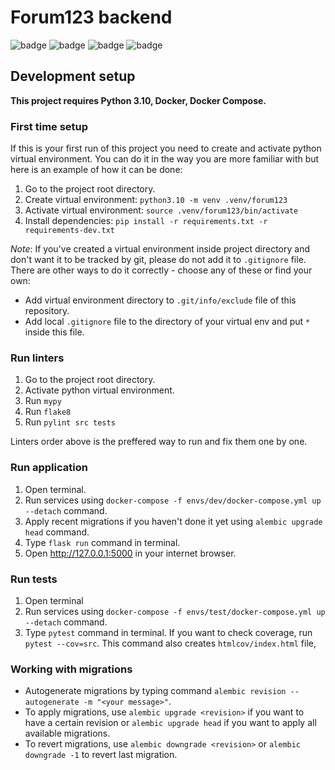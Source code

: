 # Forum123 backend

![badge](https://img.shields.io/endpoint?url=https://gist.githubusercontent.com/birthdaysgift/daf93d417057585c270ed982ea89fa5d/raw/mypy.json)
![badge](https://img.shields.io/endpoint?url=https://gist.githubusercontent.com/birthdaysgift/daf93d417057585c270ed982ea89fa5d/raw/flake8.json)
![badge](https://img.shields.io/endpoint?url=https://gist.githubusercontent.com/birthdaysgift/daf93d417057585c270ed982ea89fa5d/raw/pylint.json)
![badge](https://img.shields.io/endpoint?url=https://gist.githubusercontent.com/birthdaysgift/daf93d417057585c270ed982ea89fa5d/raw/deploy.json)

## Development setup

__This project requires Python 3.10, Docker, Docker Compose.__



### First time setup

If this is your first run of this project you need to create and activate python virtual environment.
You can do it in the way you are more familiar with but here is an example of how it can be done:

1. Go to the project root directory.
2. Create virtual environment: `python3.10 -m venv .venv/forum123`
3. Activate virtual environment: `source .venv/forum123/bin/activate`
4. Install dependencies: `pip install -r requirements.txt -r requirements-dev.txt`

_Note_: If you've created a virtual environment inside project directory
and don't want it to be tracked by git, please do not add it to `.gitignore` file.
There are other ways to do it correctly - choose any of these or find your own:

- Add virtual environment directory to `.git/info/exclude` file of this repository.
- Add local `.gitignore` file to the directory of your virtual env and put `*` inside this file.



### Run linters

1. Go to the project root directory.
2. Activate python virtual environment.
3. Run `mypy`
4. Run `flake8`
5. Run `pylint src tests`

Linters order above is the preffered way to run and fix them one by one.



### Run application

1. Open terminal.
2. Run services using `docker-compose -f envs/dev/docker-compose.yml up --detach` command.
3. Apply recent migrations if you haven't done it yet using `alembic upgrade head` command.
4. Type `flask run` command in terminal.
5. Open http://127.0.0.1:5000 in your internet browser.


### Run tests

1. Open terminal
2. Run services using `docker-compose -f envs/test/docker-compose.yml up --detach` command.
3. Type `pytest` command in terminal.
   If you want to check coverage, run `pytest --cov=src`. This command also creates `htmlcov/index.html` file,


### Working with migrations

- Autogenerate migrations by typing command `alembic revision --autogenerate -m "<your message>"`.
- To apply migrations, use `alembic upgrade <revision>` if you want to have a certain revision
    or `alembic upgrade head` if you want to apply all available migrations.
- To revert migrations, use `alembic downgrade <revision>`
    or `alembic downgrade -1` to revert last migration.
